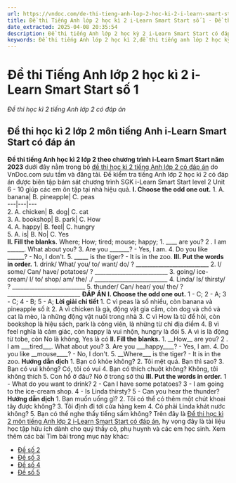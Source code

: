 ```yaml
---
url: https://vndoc.com/de-thi-tieng-anh-lop-2-hoc-ki-2-i-learn-smart-start-nam-2021-230248
title: Đề thi Tiếng Anh lớp 2 học kì 2 i-Learn Smart Start số 1 - Đề thi học kì 2 tiếng Anh lớp 2 có đáp án - VnDoc.com
date_extracted: 2025-04-08 20:35:54
description: Đề thi tiếng Anh lớp 2 học kỳ 2 i-Learn Smart Start có đáp án trên VnDoc.com bao gồm nhiều dạng bài tập tiếng Anh lớp 2 thường gặp khác nhau giúp các em ôn tập Từ vựng - Ngữ pháp tiếng Anh trọng tâm.
keywords: Đề thi tiếng Anh lớp 2 học kì 2,đề thi tiếng anh lớp 2 học kỳ 2,đề thi học kì 2 lớp 2 môn tiếng anh,đề thi tiếng anh học kì 2 lớp 2,đề thi học kì 2 tiếng anh lớp 2,đề thi tiếng anh lớp 2 kì 2,đề kiểm tra tiếng anh lớp 2 học kì 2,đề thi học kì 2 môn tiếng anh lớp 2
---
```


# Đề thi Tiếng Anh lớp 2 học kì 2 i-Learn Smart Start số 1
 _Đề thi học kì 2 tiếng Anh lớp 2 có đáp án_
## Đề thi học kì 2 lớp 2 môn tiếng Anh i-Learn Smart Start có đáp án
**Đề thi tiếng Anh học kì 2 lớp 2 theo chương trình i-Learn Smart Start năm 2023** dưới đây nằm trong bộ [đề thi học kì 2 tiếng Anh lớp 2 có đáp án](<https://vndoc.com/de-thi-hoc-ki-2-lop-2-mon-tieng-anh>) do VnDoc.com sưu tầm và đăng tải. Đề kiểm tra tiếng Anh lớp 2 học kì 2 có đáp án được biên tập bám sát chương trình SGK i-Learn Smart Start level 2 Unit 6 - 10 giúp các em ôn tập tại nhà hiệu quả.
**I. Choose the odd one out.**
1\. A. banana| B. pineapple| C. peas  
---|---|---  
2\. A. chicken| B. dog| C. cat  
3\. A. bookshop| B. park| C. How  
4\. A. happy| B. feel| C. hungry  
5\. A. is| B. No| C. Yes  
**II. Fill the blanks.**
Where; How; tired; mouse; happy;
1\. \_\_\_\_ are you?
2 . I am \_\_\_\_\_\_. What about you?
3\. Are you \_\_\_\_\_\_\_? - Yes, I am.
4\. Do you like \_\_\_\_\_\_? - No, I don't.
5\. \_\_\_\_\_ is the tiger? - It is in the zoo.
**III. Put the words in order.**
1\. drink/ What/ you/ to/ want/ do/ ?
\_\_\_\_\_\_\_\_\_\_\_\_\_\_\_\_\_\_\_\_\_\_\_\_\_\_
2\. I/ some/ Can/ have/ potatoes/ ?
\_\_\_\_\_\_\_\_\_\_\_\_\_\_\_\_\_\_\_\_\_\_\_\_\_\_
3\. going/ ice-cream/ I/ to/ shop/ am/ the/ ./
\_\_\_\_\_\_\_\_\_\_\_\_\_\_\_\_\_\_\_\_\_\_\_\_\_\_
4\. Linda/ Is/ thirsty/ ?
\_\_\_\_\_\_\_\_\_\_\_\_\_\_\_\_\_\_\_\_\_\_\_\_\_\_
5\. thunder/ Can/ hear/ you/ the/ ?
\_\_\_\_\_\_\_\_\_\_\_\_\_\_\_\_\_\_\_\_\_\_\_\_\_\_
**ĐÁP ÁN**
**I. Choose the odd one out.**
1 - C; 2 - A; 3 - C; 4 - B; 5 - A;
**Lời giải chi tiết**
1\. C vì peas là số nhiều, còn banana và pineapple số ít
2\. A vì chicken là gà, động vật gia cầm, còn dog và chó và cat là mèo, là những động vật nuôi trong nhà
3\. C vì How là từ để hỏi, còn bookshop là hiệu sách, park là công viên, là những từ chỉ địa điểm
4\. B vì feel nghĩa là cảm giác, còn happy là vui nhộn, hungry là đói
5\. A vì is là động từ tobe, còn No là không, Yes là có
**II. Fill the blanks.**
1\. \_\_How\_\_ are you?
2 . I am \_\_\_tired\_\_\_. What about you?
3\. Are you \_\_\_happy\_\_\_\_? - Yes, I am.
4\. Do you like \_\_mouse\_\_\_\_? - No, I don't.
5\. \_\_Where\_\_\_ is the tiger? - It is in the zoo.
**Hướng dẫn dịch**
1\. Bạn có khỏe không?
2\. Tôi mệt quá. Bạn thì sao?
3\. Bạn có vui không? Có, tôi có vui
4\. Bạn có thích chuột không? Không, tôi không thích
5\. Con hổ ở đâu? Nó ở trong sở thú
**III. Put the words in order.**
1 - What do you want to drink?
2 - Can I have some potatoes?
3 - I am going to the ice-cream shop.
4 - Is Linda thirsty?
5 - Can you hear the thunder?
**Hướng dẫn dịch**
1\. Bạn muốn uống gì?
2\. Tôi có thể có thêm một chút khoai tây được không?
3\. Tôi định đi tới cửa hàng kem
4\. Có phải Linda khát nước không?
5\. Bạn có thể nghe thấy tiếng sấm không?
Trên đây là [Đề thi học kì 2 môn tiếng Anh lớp 2 i-Learn Smart Start có đáp án](<https://vndoc.com/de-thi-tieng-anh-lop-2-hoc-ki-2-i-learn-smart-start-nam-2021-230248>), hy vọng đây là tài liệu học tập hữu ích dành cho quý thầy cô, phụ huynh và các em học sinh.
Xem thêm các bài Tìm bài trong mục này khác:
  * [Đề số 2](</de-thi-tieng-anh-lop-2-hoc-ki-2-smart-start-so-1-262428>)
  * [Đề số 3](</de-thi-tieng-anh-lop-2-hoc-ki-2-i-learn-smart-start-nam-2021-so-2-230808>)
  * [Đề số 4](</de-thi-tieng-anh-lop-2-hoc-ki-2-smart-smart-so-2-262656>)
  * [Đề số 5](</de-thi-tieng-anh-lop-2-hoc-ki-2-i-learn-smart-start-nam-2021-so-3-230998>)

